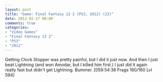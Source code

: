 ```yaml
---
layout: post
title: "Game: Final Fantasy 13 2 (PS3, 2012) (23)"
date: 2012-02-27 00:00
comments: true
categories:
- "Video Games"
- "Final Fantasy 13 2"
- "PS3"
- "2012"
---
```


Getting Clock Stopper was pretty painful, but I did it just
now. And then I just beat Lightning (and won Amodar, but I killed
him first.) I just did it again really fast but didn't get
Lightning. Bummer. [059:54:36 Frags 160/160 Lvl 594]
